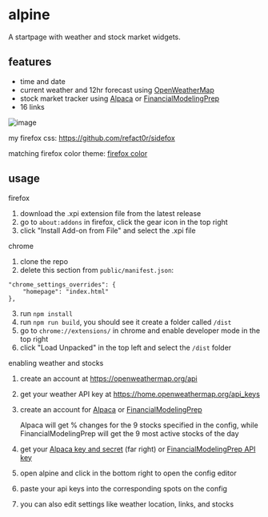 # alpine

A startpage with weather and stock market widgets.

## features
- time and date
- current weather and 12hr forecast using [OpenWeatherMap](https://openweathermap.org/api)
- stock market tracker using [Alpaca](https://alpaca.markets) or [FinancialModelingPrep](https://site.financialmodelingprep.com/)
- 16 links

![image](https://user-images.githubusercontent.com/34758569/218351845-fad3989f-3662-4f93-b63b-8955e405596a.png)

my firefox css: https://github.com/refact0r/sidefox

matching firefox color theme: [firefox color](https://color.firefox.com/?theme=XQAAAAJnAgAAAAAAAABBqYhm849SCicxcUF-LXcGHf3p79EhVPVQizvzWDHermX3x4Ndce8GU3lAYj6VjlT7trCv4ZbKin9T0uvI5Tl940N20U1li8Ep9D7QNMncKwLWuNp6w3qXhxdSTAv63FusZrSR7Z7r8yI6xNb0fHpi6Lpoy4BNAvZOCmrP64MkQKHQmEm2SdoKO78G3vd5Dc6vPTlMKK9nJ7sHvSJc2GLK-7DThOGDTNXPssZG-syuCqoHAse4AwXl0tqz9kWLF-rNf-DpuxHCHiZNjTONkPKhWSoAbCMkiPef7wAsSDi43MDDhpuVQkUXpo3pztPiMr_QSaHK1ui7jbr0XUA19zHcV_sXn0qBiXbavI9mzghud2EsEjDD__gvIDc)

## usage
firefox 
1. download the .xpi extension file from the latest release
2. go to `about:addons` in firefox, click the gear icon in the top right
3. click "Install Add-on from File" and select the .xpi file

chrome
1. clone the repo
2. delete this section from `public/manifest.json`:
```
"chrome_settings_overrides": {
    "homepage": "index.html"
},
```
3. run `npm install`
4. run `npm run build`, you should see it create a folder called `/dist`
5. go to `chrome://extensions/` in chrome and enable developer mode in the top right
6. click "Load Unpacked" in the top left and select the `/dist` folder

enabling weather and stocks
1. create an account at https://openweathermap.org/api
2. get your weather API key at https://home.openweathermap.org/api_keys
3. create an account for [Alpaca](https://alpaca.markets) or [FinancialModelingPrep](https://site.financialmodelingprep.com/)

   Alpaca will get % changes for the 9 stocks specified in the config, while FinancialModelingPrep will get the 9 most active stocks of the day
4. get your [Alpaca key and secret](https://app.alpaca.markets/paper/dashboard/overview) (far right) or [FinancialModelingPrep API key](https://site.financialmodelingprep.com/developer/docs/api-keys)
5. open alpine and click in the bottom right to open the config editor
6. paste your api keys into the corresponding spots on the config
7. you can also edit settings like weather location, links, and stocks
